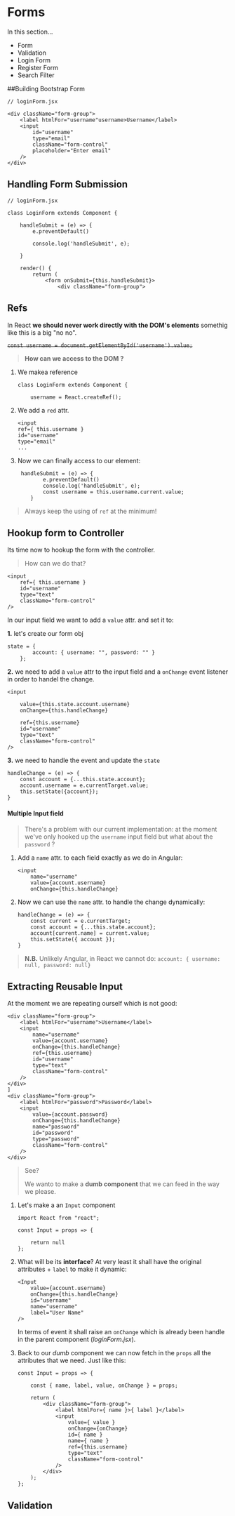 # Forms

In this section...

- Form
- Validation
- Login Form
- Register Form
- Search Filter


##Building Bootstrap Form

```
// loginForm.jsx

<div className="form-group">
    <label htmlFor="username"username>Username</label>
    <input
        id="username"
        type="email"
        className="form-control"
        placeholder="Enter email"
    />
</div>
```

## Handling Form Submission

```
// loginForm.jsx

class LoginForm extends Component {

    handleSubmit = (e) => {
        e.preventDefault()

        console.log('handleSubmit', e);
        
    }

    render() {
        return (
	        <form onSubmit={this.handleSubmit}>
	            <div className="form-group">
```


## Refs

In React **we should never work directly with the DOM's elements** somethig like this is a big "no no".

<s>`const username = document.getElementById('username').value;`</s>

> **How can we access to the DOM ?**

1. We makea reference

	```
	class LoginForm extends Component {
	
	    username = React.createRef();
	```

2. We add a `red` attr.

	```
	<input
	ref={ this.username }
	id="username"
	type="email"
	...
	```

3. Now we can finally access to our element:

	```
	 handleSubmit = (e) => {
	        e.preventDefault()
	        console.log('handleSubmit', e);
	        const username = this.username.current.value;       
	    }
	```


> Always keep the using of `ref` at the minimum!

## Hookup form to Controller

Its time now to hookup the form with the controller.

> How can we do that?


```
<input
    ref={ this.username }
    id="username"
    type="text"
    className="form-control"
/>
```
In our input field we want to add a `value` attr. and set it to:


**1.** let's create our form obj 

```
state = {
        account: { username: "", password: "" }
    };
```

**2.** we need to add a `value` attr to the input field and a `onChange` event listener in order to handel the change.

```
<input
    
    value={this.state.account.username}
    onChange={this.handleChange}
    
    ref={this.username}
    id="username"
    type="text"
    className="form-control"
/>
```

**3.** we need to handle the event and update the `state`

```
handleChange = (e) => {
    const account = {...this.state.account};
    account.username = e.currentTarget.value;
    this.setState({account}); 
}
```


#### Multiple Input field

> There's a problem with our current implementation: at the moment we've only hooked up the `username` input field but what about the `password` ?

1. Add a `name` attr. to each field exactly as we do in Angular:

	```
	<input
		name="username"
		value={account.username}
		onChange={this.handleChange}
	```

2. Now we can use the `name` attr. to handle the change dynamically:

	```
	handleChange = (e) => {
        const current = e.currentTarget;
        const account = {...this.state.account};
        account[current.name] = current.value;
        this.setState({ account }); 
    }
	```

> **N.B.** Unlikely Angular, in React we cannot do: `account: { username: null, password: null}`



## Extracting Reusable Input

At the moment we are repeating ourself which is not good:

```
<div className="form-group">
    <label htmlFor="username">Username</label>
    <input
        name="username"
        value={account.username}
        onChange={this.handleChange}
        ref={this.username}
        id="username"
        type="text"
        className="form-control"
    />
</div>
]
<div className="form-group">
    <label htmlFor="password">Password</label>
    <input
        value={account.password}
        onChange={this.handleChange}
        name="password"
        id="password"
        type="password"
        className="form-control"
    />
</div>
```

> See? 
> 
> We wanto to make a **dumb component** that we can feed in the way we please.

1. Let's make a an `Input` component
	
	```
	import React from "react";
	
	const Input = props => {
	
	    return null
	};
	
	```

2. What will be its **interface**? At very least it shall have the original attributes + `label` to make it dynamic:
	
	```
	<Input
	    value={account.username}
	    onChange={this.handleChange}
	    id="username"
	    name="username"
	    label="User Name"
	/>
	```

	In terms of event it shall raise an `onChange` which is already been handle in the parent component (*loginForm.jsx*).

3. Back to our *dumb* component we can now fetch in the `props` all the attributes that we need. Just like this:

	```
	const Input = props => {
	
	    const { name, label, value, onChange } = props;
	
	    return (
	        <div className="form-group">
	            <label htmlFor={ name }>{ label }</label>
	            <input
	                value={ value }
	                onChange={onChange}
	                id={ name }
	                name={ name }
	                ref={this.username}
	                type="text"
	                className="form-control"
	            />
	        </div>
	    );
	};
	```
	

## Validation



	
	
	
	
	
	
	
	
	
	
	
	
	
	
	
	
	
	
	
	
	
	
	






















































